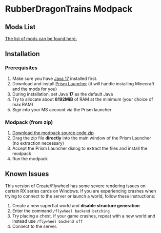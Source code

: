 # RubberDragonTrains Modpack

## Mods List
[The list of mods can be found here.][mods]

[Mods]: https://github.com/HazmatDrone/RubberDragonTrains/tree/master/.minecraft/mods


## Installation

### Prerequisites
1. Make sure you have [Java 17] installed first.
2. Download and install [Prism Launcher] (it will handle installing Minecraft and the mods for you)
3. During installation, set Java **17** as the default Java
4. Try to allocate about **8192MiB** of RAM at the minimum (your choice of max RAM)
5. Sign into your MS account via the Prism launcher


[Java 17]: https://aka.ms/download-jdk/microsoft-jdk-17.0.5-windows-x64.msi 
[Prism Launcher]: https://prismlauncher.org/download/

### Modpack (from zip)
1. [Download the modpack source code zip][modpack zip]
2. Drag the  zip file **directly** into the main window of the Prism Launcher (no extraction necessary)
3. Accept the Prism Launcher dialog to extract the files and install the modpack
4. Run the modpack

[Modpack zip]: https://github.com/HazmatDrone/RubberDragonTrains/releases/latest


## Known Issues
This version of Create/Flywheel has some severe rendering issues on certain RX series cards on Windows. If you are experiencing crashes when trying to connect to the server or launch a world, follow these instructions:
1. Create a new superflat world and **disable structure generation**
2. Enter the command `/flywheel backend batching`
3. Try placing a chest. If your game crashes, repeat with a new world and instead use `/flywheel backend off`
4. Connect to the server.
